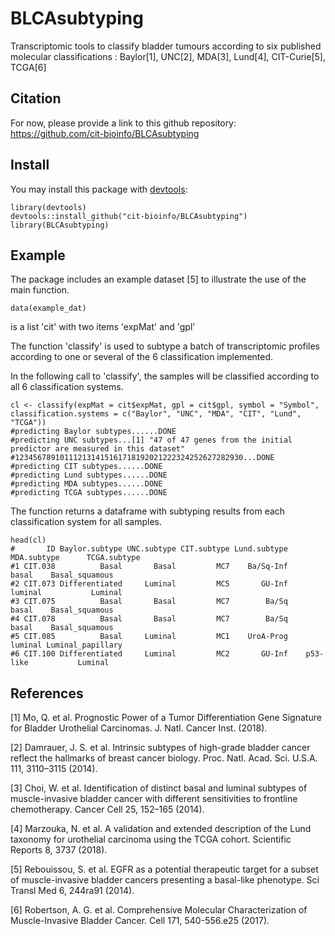 # BLCAsubtyping
Transcriptomic tools to classify bladder tumours according to six published molecular classifications : Baylor[1], UNC[2], MDA[3], Lund[4], CIT-Curie[5], TCGA[6]

## Citation
For now, please provide a link to this github repository:
<https://github.com/cit-bioinfo/BLCAsubtyping>

## Install
You may install this package with [devtools]:

[devtools]: https://github.com/hadley/devtools

```{r}
library(devtools)
devtools::install_github("cit-bioinfo/BLCAsubtyping")
library(BLCAsubtyping)
```
## Example
The package includes an example dataset [5] to illustrate the use of the main function.
```{r}
data(example_dat) 
``` 
is a list 'cit' with two items 'expMat' and 'gpl'

The function 'classify' is used to subtype a batch of transcriptomic profiles according to one or several of the 6 classification implemented.

In the following call to 'classify', the samples will be classified according to all 6 classification systems.
```{r}
cl <- classify(expMat = cit$expMat, gpl = cit$gpl, symbol = "Symbol", classification.systems = c("Baylor", "UNC", "MDA", "CIT", "Lund", "TCGA"))
#predicting Baylor subtypes......DONE 
#predicting UNC subtypes...[1] "47 of 47 genes from the initial predictor are measured in this dataset"
#123456789101112131415161718192021222324252627282930...DONE 
#predicting CIT subtypes......DONE 
#predicting Lund subtypes......DONE 
#predicting MDA subtypes......DONE 
#predicting TCGA subtypes......DONE 
``` 

The function returns a dataframe with subtyping results from each classification system for all samples.
```{r}
head(cl)
#       ID Baylor.subtype UNC.subtype CIT.subtype Lund.subtype MDA.subtype      TCGA.subtype
#1 CIT.038          Basal       Basal         MC7    Ba/Sq-Inf       basal    Basal_squamous
#2 CIT.073 Differentiated     Luminal         MC5       GU-Inf     luminal           Luminal
#3 CIT.075          Basal       Basal         MC7        Ba/Sq       basal    Basal_squamous
#4 CIT.078          Basal       Basal         MC7        Ba/Sq       basal    Basal_squamous
#5 CIT.085          Basal     Luminal         MC1    UroA-Prog     luminal Luminal_papillary
#6 CIT.100 Differentiated     Luminal         MC2       GU-Inf    p53-like           Luminal
``` 

## References
[1] Mo, Q. et al. Prognostic Power of a Tumor Differentiation Gene Signature for Bladder Urothelial Carcinomas. J. Natl. Cancer Inst. (2018).

[2] Damrauer, J. S. et al. Intrinsic subtypes of high-grade bladder cancer reflect the hallmarks of breast cancer biology. Proc. Natl. Acad. Sci. U.S.A. 111, 3110–3115 (2014).

[3] Choi, W. et al. Identification of distinct basal and luminal subtypes of muscle-invasive bladder cancer with different sensitivities to frontline chemotherapy. Cancer Cell 25, 152–165 (2014).

[4] Marzouka, N. et al. A validation and extended description of the Lund taxonomy for urothelial carcinoma using the TCGA cohort. Scientific Reports 8, 3737 (2018).

[5] Rebouissou, S. et al. EGFR as a potential therapeutic target for a subset of muscle-invasive bladder cancers presenting a basal-like phenotype. Sci Transl Med 6, 244ra91 (2014).

[6] Robertson, A. G. et al. Comprehensive Molecular Characterization of Muscle-Invasive Bladder Cancer. Cell 171, 540-556.e25 (2017).
 

